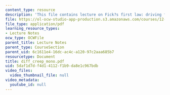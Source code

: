 ```yaml
---
content_type: resource
description: 'This file contains lecture on Fick?s first law: driving force.'
file: https://ol-ocw-studio-app-production.s3.amazonaws.com/courses/12-524-mechanical-properties-of-rocks-fall-2005/5daf1d7df4d14112f1b9da8e1c967bdb_diff_creep_mono.pdf
file_type: application/pdf
learning_resource_types:
- Lecture Notes
ocw_type: OCWFile
parent_title: Lecture Notes
parent_type: CourseSection
parent_uid: 6c1611e4-16dc-ac4c-a120-97c2aaa685b7
resourcetype: Document
title: diff_creep_mono.pdf
uid: 5daf1d7d-f4d1-4112-f1b9-da8e1c967bdb
video_files:
  video_thumbnail_file: null
video_metadata:
  youtube_id: null
---
```

